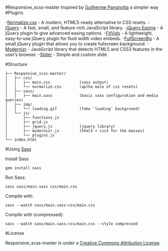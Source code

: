 #Responsive_scss-master
Inspired by [Guilherme Pangnotta][1] a simpler way
#Plugins

-[Normalize.css][2] - A modern, HTML5-ready alternative to CSS resets.
-[jQuery][3] - A fast, small, and feature-rich JavaScript library.
-[jQuery Easing][4] - A jQuery plugin to give advanced easing options.
-[FitVids][5] - A lightweight, easy-to-use jQuery plugin for fluid width video embeds.
-[FullScreenBg][6] - A small jQuery plugin that allows you to create fullscreen background.
-[Modernizr][7] - JavaScript library that detects HTML5 and CSS3 features in the user’s browser.
-[Slider][8] - Simple and custom slide

#Structure

    ├── Responsive_scss-master/
    │   ├── css/
    │   │   ├── main.css             (sass output)
    │   │   └── normalize.css        (aplha male of css resets)
    │   ├── sass/
    │   │   ├── main.sass            (basic sass configuration and media queries)
    │   ├── img/
    │   │   └── loading.gif          (fake 'loading' background)
    │   └── js/
    │       ├── functions.js         
    │       ├── grid.js              
    │       ├── jquery.js            (jquery library)
    │       ├── modernizr.js         (html5 + css3 for the masses)
    │       └── plugins.js           
    └── index.html                   

#Using [Sass][9]

Install Sass

    gem install sass

Run Sass:

    sass sass/main.sass css/main.css

Compile with:

    sass --watch sass/main.sass:css/main.css

Compile with (compressed):

    sass --watch sass/main.sass:css/main.css --style compressed

#License

Responsive_scss-master is under a [Creative Commons Attribution License][10].


  [1]: https://github.com/setetres/sasstarter
  [2]: http://necolas.github.io/normalize.css/
  [3]: http://jquery.com/
  [4]: https://github.com/gdsmith/jquery.easing
  [5]: https://github.com/davatron5000/FitVids.js
  [6]: https://github.com/Gaya/Fullscreen-Background-jQuery-plugin
  [7]: https://github.com/Modernizr/Modernizr
  [8]: https://github.com/Raynner/touch-slider
  [9]: https://github.com/nex3/sass
  [10]: http://creativecommons.org/licenses/by/4.0/
